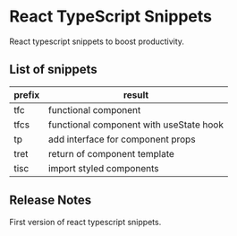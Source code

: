 # React TypeScript Snippets

React typescript snippets to boost productivity.

## List of snippets
| prefix | result |
|---|---|
| tfc | functional component |
| tfcs | functional component with useState hook |
| tp | add interface for component props |
| tret | return of component template |
| tisc | import styled components |

## Release Notes

First version of react typescript snippets.

